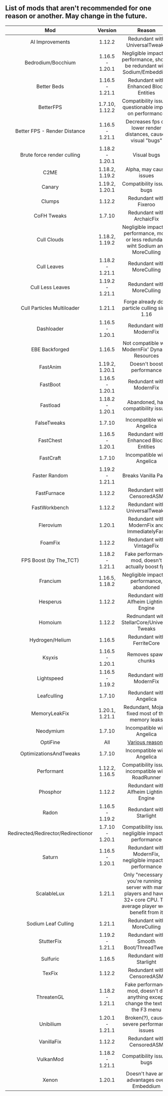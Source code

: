 ## List of mods that aren't recommended for one reason or another. May change in the future.
| Mod | Version | Reason |
|:---:|:---:|:---:|
| AI Improvements | 1.12.2 | Redundant with UniversalTweaks |
| Bedrodium/Bocchium | 1.16.5 - 1.20.1 | Negligible impact on performance, should be redundant with Sodium/Embeddium |
| Better Beds | 1.16.5 - 1.21.1 | Redundant with Enhanced Block Entities |
| BetterFPS | 1.7.10, 1.12.2 | Compatibility issues, questionable impact on performance |
| Better FPS - Render Distance | 1.16.5 - 1.21.1 | Decreases fps on lower render distances, causes visual "bugs" |
| Brute force render culling | 1.18.2 - 1.20.1 | Visual bugs |
| C2ME | 1.18.2, 1.19.2 | Alpha, may cause issues |
| Canary | 1.19.2, 1.20.1 | Compatibility issues, bugs |
| Clumps | 1.12.2 | Redundant with Fixeroo |
| CoFH Tweaks | 1.7.10 | Redundant with ArchaicFix |
| Cull Clouds | 1.18.2, 1.19.2 | Negligible impact on performance, more or less redundant wiht Sodium and MoreCulling |
| Cull Leaves | 1.18.2 - 1.21.1 | Redundant with MoreCulling |
| Cull Less Leaves | 1.19.2 - 1.21.1 | Redundant with MoreCulling |
| Cull Particles Multiloader | 1.21.1 | Forge already does particle culling since 1.16 |
| Dashloader | 1.16.5 - 1.20.1 | Redundant with ModernFix |
| EBE Backforged | 1.16.5 | Not compatible with ModernFix' Dynamic Resources |
| FastAnim | 1.19.2, 1.20.1 | Doesn't boost performance |
| FastBoot | 1.16.5 - 1.20.1 | Redundant with ModernFix |
| Fastload | 1.18.2 - 1.20.1 | Abandoned, has compatibility issues |
| FalseTweaks | 1.7.10 | Incompatible with Angelica |
| FastChest | 1.16.5 - 1.20.1 | Redundant with Enhanced Block Entities |
| FastCraft | 1.7.10 | Incompatible with Angelica |
| Faster Random | 1.19.2 - 1.21.1 | Breaks Vanilla Parity |
| FastFurnace | 1.12.2 | Redundant with CensoredASM |
| FastWorkbench | 1.12.2 | Redundant with UniversalTweaks |
| Flerovium | 1.20.1 | Redundant with ModernFix and ImmediatelyFast |
| FoamFix | 1.12.2 | Redundant with VintageFix |
| FPS Boost (by The_TCT) | 1.18.2 - 1.21.1 | Fake performance mod, doesn't actually boost fps 
| Francium | 1.16.5, 1.18.2 | Negligible impact on performance, abandoned |
| Hesperus | 1.12.2 | Redundant with Alfheim Lighting Engine |
| Homoium | 1.12.2 | Rednundant with StellarCore/Universal Tweaks | 
| Hydrogen/Helium | 1.16.5 | Redundant with FerriteCore |
| Ksyxis | 1.16.5 - 1.20.1 | Removes spawn chunks |
| Lightspeed | 1.16.5 - 1.19.2 | Redundant with ModernFix |
| Leafculling | 1.7.10 | Redundant with Angelica |
| MemoryLeakFix | 1.20.1, 1.21.1 | Redundant, Mojang fixed most of the memory leaks |
| Neodymium | 1.7.10 | Incompatible with Angelica |
| OptiFine | All | [Various reasons](opti-not-so-fine.md)
| OptimizationsAndTweaks | 1.7.10 | Incompatible with Angelica |
| Performant | 1.12.2, 1.16.5 | Compatibility issues, incompatible with RoadRunner |
| Phosphor | 1.12.2 | Redundant with Alfheim Lighting Engine |
| Radon | 1.16.5 - 1.19.2 | Redundant with Starlight |
| Redirected/Redirector/Redirectionor | 1.7.10 - 1.20.1 | Compatibility issues, negligible impact on performance |
| Saturn | 1.16.5 - 1.20.1 | Redundant with ModernFix, negligible impact on performance |
| ScalableLux | 1.21.1 | Only "necessary" if you're running a server with many players and have a 32+ core CPU. The average player won't benefit from it |
| Sodium Leaf Culling | 1.21.1 | Redundant with MoreCulling |
| StutterFix | 1.19.2 - 1.21.1 | Redundant with Smooth Boot/ThreadTweak |
| Sulfuric | 1.16.5 | Redundant with Starlight |
| TexFix | 1.12.2 | Redundant with CensoredASM |
| ThreatenGL | 1.18.2 - 1.21.1 | Fake performance mod, doesn't do anything except change the text in the F3 menu |
| Unibilium | 1.20.1 - 1.21.1 | Broken(?), causes severe performance issues |
| VanillaFix | 1.12.2 | Redundant with CensoredASM |
| VulkanMod | 1.18.2 - 1.21.1 | Compatibility issues, bugs |
| Xenon | 1.20.1 | Doesn't have any advantages over Embeddium |
